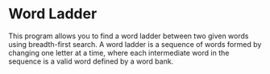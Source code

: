 <h1>Word Ladder</h1>



<!-- Program Description -->
This program allows you to find a word ladder between two given words using breadth-first search. A word ladder is a sequence of words formed by changing one letter at a time, where each intermediate word in the sequence is a valid word defined by a word bank.



<!-- How it works -->



<!-- Limitations -->
